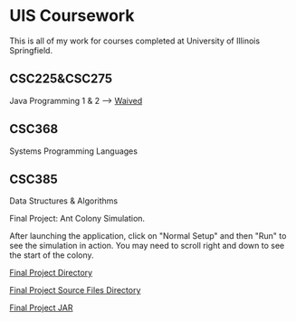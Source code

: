 UIS Coursework
==============

This is all of my work for courses completed at University of Illinois
Springfield.

CSC225&CSC275
-------------

Java Programming 1 & 2  --> [Waived](https://github.com/nnard1616/UoHelsinki--Java_Programming_MOOCs)

CSC368
------

Systems Programming Languages

CSC385
------

Data Structures & Algorithms

Final Project:  Ant Colony Simulation.

After launching the application, click on "Normal Setup" and then "Run" to see the simulation in action.  You may need to scroll right and down to see the start of the colony.

[Final Project Directory](https://github.com/nnard1616/UIS/tree/master/CSC385/semesterProject)

[Final Project Source Files Directory](https://github.com/nnard1616/UIS/tree/master/CSC385/semesterProject/AntColonySimulation/src)

[Final Project JAR](https://github.com/nnard1616/UIS/raw/master/CSC385/semesterProject/AntColonySimulation/dist/AntColonySimulation.jar)

